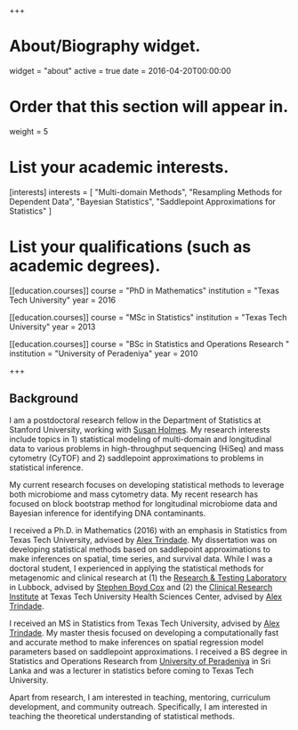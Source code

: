 +++
# About/Biography widget.
widget = "about"
active = true
date = 2016-04-20T00:00:00

# Order that this section will appear in.
weight = 5

# List your academic interests.
[interests]
  interests = [
    "Multi-domain Methods",
    "Resampling Methods for Dependent Data",
    "Bayesian Statistics",
    "Saddlepoint Approximations for Statistics"
  ]

# List your qualifications (such as academic degrees).
[[education.courses]]
  course = "PhD in Mathematics"
  institution = "Texas Tech University"
  year = 2016

[[education.courses]]
  course = "MSc in Statistics"
  institution = "Texas Tech University"
  year = 2013

[[education.courses]]
  course = "BSc in Statistics and Operations Research "
  institution = "University of Peradeniya"
  year = 2010
 
+++

## Background

I am a postdoctoral research fellow in the Department of Statistics at Stanford University, working with [Susan Holmes](http://statweb.stanford.edu/~susan/). My research interests include topics in 1) statistical modeling of multi-domain and longitudinal data to various problems in high-throughput sequencing (HiSeq) and mass cytometry (CyTOF) and 2) saddlepoint approximations to problems in statistical inference. 

My current research focuses on developing statistical methods to leverage both microbiome and mass cytometry data. My recent research has focused on block bootstrap method for longitudinal microbiome data and Bayesian inference for identifying DNA contaminants. 

I received a Ph.D. in Mathematics (2016) with an emphasis in Statistics from Texas Tech University, advised by [Alex Trindade](http://www.math.ttu.edu/~atrindad/). My dissertation was on developing statistical methods based on saddlepoint approximations to make inferences on spatial, time series, and survival data. While I was a doctoral student, I experienced in applying the statistical methods for metagenomic and clinical research at (1) the [Research & Testing Laboratory](http://www.medicalbiofilm.org/) in Lubbock, advised by [Stephen Boyd Cox](https://www.researchgate.net/profile/Stephen_Cox3)
and (2) the [Clinical Research Institute](https://www.ttuhsc.edu/clinical-research/) at Texas Tech University Health Sciences Center, advised by [Alex Trindade](http://www.math.ttu.edu/~atrindad/).

I received an MS in Statistics from Texas Tech University, advised by [Alex Trindade](http://www.math.ttu.edu/~atrindad/). My master thesis focused on developing a computationally fast and accurate method to make inferences on spatial regression model parameters based on saddlepoint approximations. I received a BS degree in Statistics and Operations Research from [University of Peradeniya](https://sci.pdn.ac.lk/scs/) in Sri Lanka and was a lecturer in statistics before coming to Texas Tech University.

Apart from research, I am interested in teaching, mentoring, curriculum development, and community outreach. Specifically, I am interested in teaching the theoretical understanding of statistical methods.
